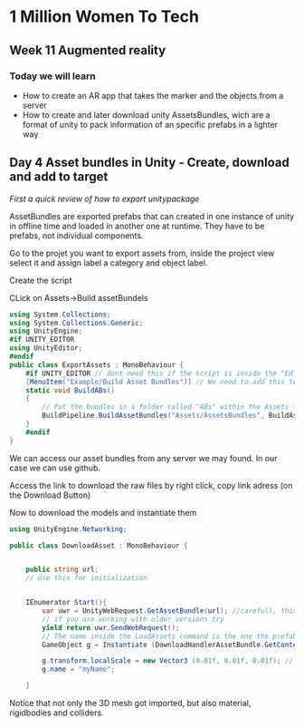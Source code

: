 
# 1 Million Women To Tech 

## Week 11 Augmented reality

### Today we will learn

* How to create an AR app that takes the marker and the objects from a server
* How to create and later download unity AssetsBundles, wich are a format of unity to pack information of an specific prefabs in a lighter way

## Day 4 Asset bundles in Unity - Create, download and add to target

*First a quick review of how to export unitypackage*

AssetBundles are exported prefabs that can created in one instance of unity in offline time and loaded in another one at runtime. They have to be prefabs, not individual components.


Go to the projet you want to export assets from,  inside the project view select it and assign label a category and object label.


Create the script

CLick on Assets->Build assetBundels 

```csharp
using System.Collections;
using System.Collections.Generic;
using UnityEngine;
#if UNITY_EDITOR
using UnityEditor;
#endif
public class ExportAssets : MonoBehaviour {
	#if UNITY_EDITOR // dont need this if the script is inside the "Editor" folder
	[MenuItem("Example/Build Asset Bundles")] // We need to add this to the menu.
	static void BuildABs()
	{
		// Put the bundles in a folder called "ABs" within the Assets folder.
		BuildPipeline.BuildAssetBundles("Assets/AssetsBundles", BuildAssetBundleOptions.None, BuildTarget.Android);
	}
	#endif
}
```
We can access our asset bundles from any server we may found. In our case we can use github.

Access the link to download the raw files by right click, copy link adress (on the Download Button)


Now to download the models and instantiate them 
```csharp
using UnityEngine.Networking;

public class DownloadAsset : MonoBehaviour {


	public string url;
	// Use this for initialization


	IEnumerator Start(){
		var uwr = UnityWebRequest.GetAssetBundle(url); //carefull, this is diferent in each documentation
		// if you are working with older versions try 
		yield return uwr.SendWebRequest();
		// The name inside the LoadAssets command is the one the prefab had when I was created, not the labels
		GameObject g = Instantiate (DownloadHandlerAssetBundle.GetContent (uwr).LoadAsset ("PrefabName"), this.transform.position, this.transform.rotation,this.transform) as GameObject;

		g.transform.localScale = new Vector3 (0.01f, 0.01f, 0.01f); // This is optional, if your models come form tinkerCAD you may want to use this anyways
		g.name = "myName";

	}

```

Notice that not only the 3D mesh got imported, but also material, rigidbodies and colliders.





